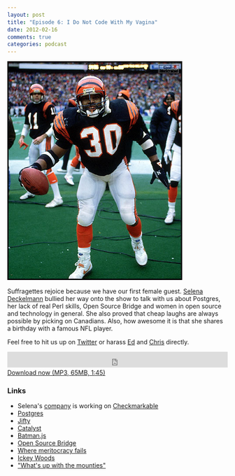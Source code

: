 ```yaml
---
layout: post
title: "Episode 6: I Do Not Code With My Vagina"
date: 2012-02-16
comments: true
categories: podcast
---
```


![Ickey Woods](/images/posts/ickey-woods.jpeg)

Suffragettes rejoice because we have our first female guest. [Selena Deckelmann](https://twitter.com/selenamarie) bullied
her way onto the show to talk with us about Postgres, her lack of real Perl 
skills, Open Source Bridge and women in open source and technology in general.
She also proved that cheap laughs are always possible by picking on Canadians.
Also, how awesome it is that she shares a birthday with a famous NFL player.

Feel free to hit us up on [Twitter](https://twitter.com/dev_hell) or harass [Ed](https://twitter.com/funkatron) and [Chris](https://twitter.com/grmpyprogrammer) directly.

<iframe frameborder="0" height="36px" scrolling="no" seamless src="https://simplecast.com/e/35263?style=dark" width="100%"></iframe>
<a href="http://audio.simplecast.com/35263.mp3" rel="enclosure">Download now (MP3, 65MB, 1:45)</a>

### Links

* Selena's [company](http://primeradiant.com) is working on [Checkmarkable](http://checkmarkable.com)
* [Postgres](http://postgresql.org)
* [Jifty](http://jifty.org/view/HomePage)
* [Catalyst](http://www.catalystframework.org)
* [Batman.js](http://batmanjs.org)
* [Open Source Bridge](http://opensourcebridge.org/)
* [Where meritocracy fails](http://www.chesnok.com/daily/2011/03/30/where-meritocracy-fails/)
* [Ickey Woods](http://en.wikipedia.org/wiki/Ickey_Woods)
* ["What's up with the mounties"](http://en.wikipedia.org/wiki/Royal_Canadian_Mounted_Police)


